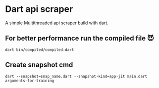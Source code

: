 # Dart api scraper

A simple Multithreaded api scraper build with dart.

## For better performance run the compiled file 😈
```
dart bin/compiled/compiled.dart
```

## Create snapshot cmd
```
dart --snapshot=snap_name.dart --snapshot-kind=app-jit main.dart arguments-for-training
```
